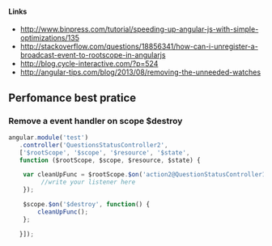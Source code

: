 #### Links 
* http://www.binpress.com/tutorial/speeding-up-angular-js-with-simple-optimizations/135
* http://stackoverflow.com/questions/18856341/how-can-i-unregister-a-broadcast-event-to-rootscope-in-angularjs
* http://blog.cycle-interactive.com/?p=524
* http://angular-tips.com/blog/2013/08/removing-the-unneeded-watches

## Perfomance best pratice

### Remove a event handler on scope $destroy

````js
angular.module('test')
   .controller('QuestionsStatusController2',
   ['$rootScope', '$scope', '$resource', '$state',
   function ($rootScope, $scope, $resource, $state) {

    var cleanUpFunc = $rootScope.$on('action2@QuestionStatusController1', function {
         //write your listener here
    });

    $scope.$on('$destroy', function() {
        cleanUpFunc();
    };

   }]);
````
